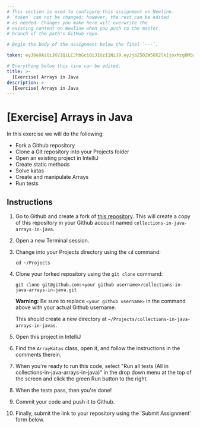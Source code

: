 ```yaml
---
# This section is used to configure this assignment on Newline.
# `token` can not be changed; however, the rest can be edited
# as needed. Changes you make here will overwrite the
# existing content on Newline when you push to the master
# branch of the path's GitHub repo.

# Begin the body of the assignment below the final `---`.

token: eyJ0eXAiOiJKV1QiLCJhbGciOiJIUzI1NiJ9.eyJjb250ZW50X2lkIjoxMzg0MSwiY29udGVudF90eXBlIjoiQXNzaWdubWVudCJ9.f6FhPAQzz7PDA5ZHHTq8QFGltRKUcPzsNB-UGlSGGE0

# Everything below this line can be edited.
title: >-
  [Exercise] Arrays in Java 
description: >-
  [Exercise] Arrays in Java
---
```

# [Exercise] Arrays in Java

In this exercise we will do the following:

* Fork a Github repository
* Clone a Git repository into your Projects folder
* Open an existing project in IntelliJ
* Create static methods
* Solve katas
* Create and manipulate Arrays
* Run tests

## Instructions

1. Go to Github and create a fork of [this repository](https://github.com/tiy-raleigh-java/collections-in-java-arrays-in-java). This will create a copy of this repository in your Github account named `collections-in-java-arrays-in-java`.

2. Open a new Terminal session.

3. Change into your Projects directory using the `cd` command:

	`cd ~/Projects`

4. Clone your forked repository using the `git clone` command:

	`git clone git@github.com:<your github username>/collections-in-java-arrays-in-java.git`

	**Warning:** Be sure to replace `<your github username>` in the command above with your actual Github username.

	This should create a new directory at `~/Projects/collections-in-java-arrays-in-javas`.

5. Open this project in IntelliJ

6. Find the `ArrayKatas` class, open it, and follow the instructions in the comments therein.

7. When you're ready to run this code, select "Run all tests (All in collections-in-java-arrays-in-java)" in the drop down menu at the top of the screen and click the green Run button to the right.

8. When the tests pass, then you're done!

9. Commit your code and push it to Github.

10. Finally, submit the link to your repository using the 'Submit Assignment' form below.